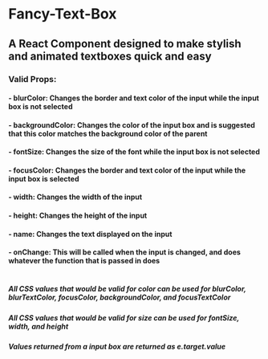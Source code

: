 # Fancy-Text-Box
## A React Component designed to make stylish and animated textboxes quick and easy

### Valid Props: 

#### - blurColor: Changes the border and text color of the input while the input box is not selected
#### - backgroundColor: Changes the color of the input box and is suggested that this color matches the background color of the parent
#### - fontSize: Changes the size of the font while the input box is not selected
#### - focusColor: Changes the border and text color of the input while the input box is selected
#### - width: Changes the width of the input
#### - height: Changes the height of the input
#### - name: Changes the text displayed on the input
#### - onChange: This will be called when the input is changed, and does whatever the function that is passed in does
#
##### All CSS values that would be valid for color can be used for blurColor, blurTextColor, focusColor, backgroundColor, and focusTextColor
##### All CSS values that would be valid for size can be used for fontSize, width, and height
##### Values returned from a input box are returned as e.target.value
